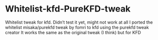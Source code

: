 # Whitelist-kfd-PureKFD-tweak
Whitelist tweak for kfd. Didn’t test it yet, might not work at all
I ported the whitelist misaka/purekfd tweak by fomri to kfd using the purekfd tweak creator
It works the same as the original tweak (I think) but for KFD

